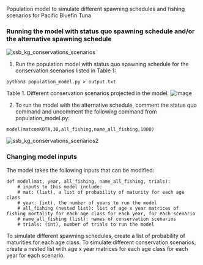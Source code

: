 Population model to simulate different spawning schedules and fishing scenarios for Pacific Bluefin Tuna

### Running the model with status quo spawning schedule and/or the alternative spawning schedule 
![ssb_kg_conservations_scenarios](https://user-images.githubusercontent.com/93396549/163519756-cccef58e-3658-457d-b2c5-9bda5fd81b0a.png)


1. Run the population model with status quo spawning schedule for the conservation scenarios listed in Table 1:
```
python3 population_model.py > output.txt

```
Table 1. Different conservation scenarios projected in the model.
![image](https://user-images.githubusercontent.com/93396549/163491429-1b6c04ec-dbe2-4bf9-b12f-d6fdbdadf259.png)


2. To run the model with the alternative schedule, comment the status quo command and uncomment the following command from population_model.py:

```
model(matcomKOTA,30,all_fishing,name_all_fishing,1000)
```

![ssb_kg_conservations_scenarios2](https://user-images.githubusercontent.com/93396549/163520073-d8678b8c-8a6b-481e-9965-dee653fa7936.png)



### Changing model inputs

The model takes the following inputs that can be modified: 
```
def model(mat, year, all_fishing, name_all_fishing, trials):
    # inputs to this model include:
    # mat: (list), a list of probability of maturity for each age class
    # year: (int), the number of years to run the model
    # all_fishing (nested list): list of age x year matrices of fishing mortality for each age class for each year, for each scenario
    # name_all_fishing (list): names of conservation scenarios
    # trials: (int), number of trials to run the model
```
To simulate different spawning schedules, create a list of probability of maturities for each age class. 
To simulate different conservation scenarios, create a nested list with age x year matrices for each age class for each year for each scenario. 




